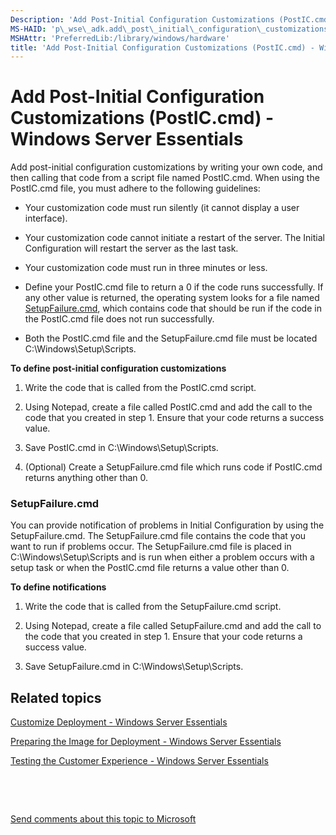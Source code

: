 ```yaml
---
Description: 'Add Post-Initial Configuration Customizations (PostIC.cmd) - Windows Server Essentials'
MS-HAID: 'p\_wse\_adk.add\_post\_initial\_configuration\_customizations\_\_posticcmd\_\_\_\_windows\_server\_essentials'
MSHAttr: 'PreferredLib:/library/windows/hardware'
title: 'Add Post-Initial Configuration Customizations (PostIC.cmd) - Windows Server Essentials'
---
```


# Add Post-Initial Configuration Customizations (PostIC.cmd) - Windows Server Essentials


Add post-initial configuration customizations by writing your own code, and then calling that code from a script file named PostIC.cmd. When using the PostIC.cmd file, you must adhere to the following guidelines:

-   Your customization code must run silently (it cannot display a user interface).

-   Your customization code cannot initiate a restart of the server. The Initial Configuration will restart the server as the last task.

-   Your customization code must run in three minutes or less.

-   Define your PostIC.cmd file to return a 0 if the code runs successfully. If any other value is returned, the operating system looks for a file named [SetupFailure.cmd](#bkmk-setupfailure), which contains code that should be run if the code in the PostIC.cmd file does not run successfully.

-   Both the PostIC.cmd file and the SetupFailure.cmd file must be located C:\\Windows\\Setup\\Scripts.

**To define post-initial configuration customizations**

1.  Write the code that is called from the PostIC.cmd script.

2.  Using Notepad, create a file called PostIC.cmd and add the call to the code that you created in step 1. Ensure that your code returns a success value.

3.  Save PostIC.cmd in C:\\Windows\\Setup\\Scripts.

4.  (Optional) Create a SetupFailure.cmd file which runs code if PostIC.cmd returns anything other than 0.

### <span id="BKMK_SetupFailure"></span><span id="bkmk_setupfailure"></span><span id="BKMK_SETUPFAILURE"></span>SetupFailure.cmd

You can provide notification of problems in Initial Configuration by using the SetupFailure.cmd. The SetupFailure.cmd file contains the code that you want to run if problems occur. The SetupFailure.cmd file is placed in C:\\Windows\\Setup\\Scripts and is run when either a problem occurs with a setup task or when the PostIC.cmd file returns a value other than 0.

**To define notifications**

1.  Write the code that is called from the SetupFailure.cmd script.

2.  Using Notepad, create a file called SetupFailure.cmd and add the call to the code that you created in step 1. Ensure that your code returns a success value.

3.  Save SetupFailure.cmd in C:\\Windows\\Setup\\Scripts.

## <span id="related_topics"></span>Related topics


[Customize Deployment - Windows Server Essentials](customize-deployment---windows-server-essentials.md)

[Preparing the Image for Deployment - Windows Server Essentials](preparing-the-image-for-deployment---windows-server-essentials.md)

[Testing the Customer Experience - Windows Server Essentials](testing-the-customer-experience---windows-server-essentials.md)

 

 

[Send comments about this topic to Microsoft](mailto:wsddocfb@microsoft.com?subject=Documentation%20feedback%20%5Bp_wse_adk\p_wse_adk%5D:%20Add%20Post-Initial%20Configuration%20Customizations%20%28PostIC.cmd%29%20-%20Windows%20Server%20Essentials%20%20RELEASE:%20%284/11/2016%29&body=%0A%0APRIVACY%20STATEMENT%0A%0AWe%20use%20your%20feedback%20to%20improve%20the%20documentation.%20We%20don't%20use%20your%20email%20address%20for%20any%20other%20purpose,%20and%20we'll%20remove%20your%20email%20address%20from%20our%20system%20after%20the%20issue%20that%20you're%20reporting%20is%20fixed.%20While%20we're%20working%20to%20fix%20this%20issue,%20we%20might%20send%20you%20an%20email%20message%20to%20ask%20for%20more%20info.%20Later,%20we%20might%20also%20send%20you%20an%20email%20message%20to%20let%20you%20know%20that%20we've%20addressed%20your%20feedback.%0A%0AFor%20more%20info%20about%20Microsoft's%20privacy%20policy,%20see%20http://privacy.microsoft.com/default.aspx. "Send comments about this topic to Microsoft")




